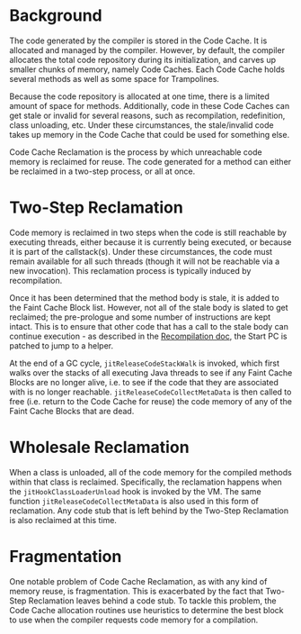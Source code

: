 <!--
Copyright (c) 2019, 2021 IBM Corp. and others

This program and the accompanying materials are made available under
the terms of the Eclipse Public License 2.0 which accompanies this
distribution and is available at https://www.eclipse.org/legal/epl-2.0/
or the Apache License, Version 2.0 which accompanies this distribution and
is available at https://www.apache.org/licenses/LICENSE-2.0.

This Source Code may also be made available under the following
Secondary Licenses when the conditions for such availability set
forth in the Eclipse Public License, v. 2.0 are satisfied: GNU
General Public License, version 2 with the GNU Classpath
Exception [1] and GNU General Public License, version 2 with the
OpenJDK Assembly Exception [2].

[1] https://www.gnu.org/software/classpath/license.html
[2] https://openjdk.org/legal/assembly-exception.html

SPDX-License-Identifier: EPL-2.0 OR Apache-2.0 OR GPL-2.0 WITH Classpath-exception-2.0 OR LicenseRef-GPL-2.0 WITH Assembly-exception
-->

# Background

The code generated by the compiler is stored in the Code Cache. It is allocated
and managed by the compiler. However, by default, the compiler allocates the 
total code repository during its initialization, and carves up smaller chunks of
memory, namely Code Caches. Each Code Cache holds several methods as well as some
space for Trampolines.

Because the code repository is allocated at one time, there is a limited amount of
space for methods. Additionally, code in these Code Caches can get stale or invalid
for several reasons, such as recompilation, redefinition, class unloading, etc.
Under these circumstances, the stale/invalid code takes up memory in the Code Cache 
that could be used for something else.

Code Cache Reclamation is the process by which unreachable code memory is reclaimed
for reuse. The code generated for a method can either be reclaimed in a two-step 
process, or all at once.

# Two-Step Reclamation

Code memory is reclaimed in two steps when the code is still reachable by executing 
threads, either because it is currently being executed, or because it is part of the 
callstack(s). Under these circumstances, the code must remain available for all such 
threads (though it will not be reachable via a new invocation). This reclamation 
process is typically induced by recompilation. 

Once it has been determined that the method body is stale, it is added to the Faint
Cache Block list. However, not all of the stale body is slated to get reclaimed; the 
pre-prologue and some number of instructions are kept intact. This is to ensure that
other code that has a call to the stale body can continue execution - as described
in the [Recompilation doc](https://github.com/eclipse-openj9/openj9/blob/master/doc/compiler/runtime/Recompilation.md), 
the Start PC is patched to jump to a helper.

At the end of a GC cycle, `jitReleaseCodeStackWalk` is invoked, which first walks
over the stacks of all executing Java threads to see if any Faint Cache Blocks are
no longer alive, i.e. to see if the code that they are associated with is no longer
reachable. `jitReleaseCodeCollectMetaData` is then called to free (i.e. return to
the Code Cache for reuse) the code memory of any of the Faint Cache Blocks 
that are dead.

# Wholesale Reclamation

When a class is unloaded, all of the code memory for the compiled methods within
that class is reclaimed. Specifically, the reclamation happens when the
`jitHookClassLoaderUnload` hook is invoked by the VM. The same function 
`jitReleaseCodeCollectMetaData` is also used in this form of reclamation. Any code
stub that is left behind by the Two-Step Reclamation is also reclaimed at this
time.

# Fragmentation

One notable problem of Code Cache Reclamation, as with any kind of memory reuse,
is fragmentation. This is exacerbated by the fact that Two-Step Reclamation leaves
behind a code stub. To tackle this problem, the Code Cache allocation routines use
heuristics to determine the best block to use when the compiler requests code
memory for a compilation. 
